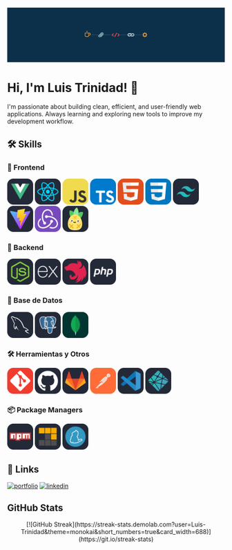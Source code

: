 <p align="center">
  <img src="./assets/img/banner.jpg" alt="Luis Trinidad Banner" />
</p>

# Hi, I'm Luis Trinidad! 👋

I'm passionate about building clean, efficient, and user-friendly web applications. Always learning and exploring new tools to improve my development workflow.


## 🛠️ Skills

### 🚀 Frontend
<p>
  <img src="./assets/VueJS-Dark.svg" height="60" alt="Vue" />
  <img src="./assets/React-Dark.svg" height="60" alt="React" />
  <img src="./assets/JavaScript.svg" height="60" alt="JavaScript" />
  <img src="./assets/TypeScript.svg" height="60" alt="TypeScript" />
  <img src="./assets/HTML.svg" height="60" alt="HTML" />
  <img src="./assets/CSS.svg" height="60" alt="CSS" />
  <img src="./assets/TailwindCSS-Dark.svg" height="60" alt="Tailwind CSS" />
  <img src="./assets/Vite-Dark.svg" height="60" alt="Vite" />
  <img src="./assets/Redux.svg" height="60" alt="Redux" />
  <img src="./assets/Pinia-Dark.svg" height="60" alt="Pinia" />
</p>

### 🧰 Backend
<p>
  <img src="./assets/NodeJS-Dark.svg" height="60" alt="Node.js" />
  <img src="./assets/ExpressJS-Dark.svg" height="60" alt="Express.js" />
  <img src="./assets/NestJS-Dark.svg" height="60" alt="NestJS" />
  <img src="./assets/PHP-Dark.svg" height="60" alt="PHP" />
</p>

### 💾 Base de Datos
<p>
  <img src="./assets/MySQL-Dark.svg" height="60" alt="MySQL" />
  <img src="./assets/PostgreSQL-Dark.svg" height="60" alt="PostgreSQL" />
  <img src="./assets/MongoDB.svg" height="60" alt="MongoDB" />
</p>

### 🛠️ Herramientas y Otros
<p>
  <img src="./assets/Git.svg" height="60" alt="Git" />
  <img src="./assets/Github-Dark.svg" height="60" alt="GitHub" />
  <img src="./assets/GitLab-Dark.svg" height="60" alt="GitLab" />
  <img src="./assets/Postman.svg" height="60" alt="Postman" />
  <img src="./assets/VSCode-Dark.svg" height="60" alt="VS Code" />
  <img src="./assets/Netlify-Dark.svg" height="60" alt="Netlify" />
</p>

### 📦 Package Managers
<p>
  <img src="./assets/Npm-Dark.svg" height="60" alt="npm" />
  <img src="./assets/Pnpm-Dark.svg" height="60" alt="pnpm" />
  <img src="./assets/Yarn-Dark.svg" height="60" alt="yarn" />
</p>


## 🔗 Links
[![portfolio](https://img.shields.io/badge/my_portfolio-000?style=for-the-badge&logo=ko-fi&logoColor=white)](/)
[![linkedin](https://img.shields.io/badge/linkedin-0A66C2?style=for-the-badge&logo=linkedin&logoColor=white)](https://www.linkedin.com/in/luis-de-jes%C3%BAs-trinidad-garcia-1237a2299/)



## GitHub Stats
<p align="center">
[![GitHub Streak](https://streak-stats.demolab.com?user=Luis-Trinidad&theme=monokai&short_numbers=true&card_width=688)](https://git.io/streak-stats)
</P>

